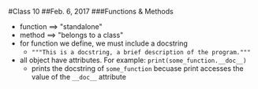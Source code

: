 #Class 10
##Feb. 6, 2017
###Functions & Methods

- function ==> "standalone"
- method ==> "belongs to a class"
- for function we define, we must include a docstring
  - `"""This is a docstring, a brief description of the program."""`
- all object have attributes. For example: `print(some_function.__doc__)`
  - prints the docstring of `some_function` becuase print accesses the value of the `__doc__` attribute
